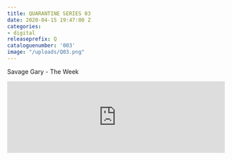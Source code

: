 ```yaml
---
title: QUARANTINE SERIES 03
date: 2020-04-15 19:47:00 Z
categories:
- digital
releaseprefix: Q
cataloguenumber: '003'
image: "/uploads/Q03.png"
---
```


Savage Gary - The Week

<iframe width="100%" height="166" scrolling="no" frameborder="no" allow="autoplay" src="https://w.soundcloud.com/player/?url=https%3A//api.soundcloud.com/tracks/782956972&color=%23ffcc00&auto_play=false&hide_related=false&show_comments=true&show_user=true&show_reposts=false&show_teaser=true"></iframe>